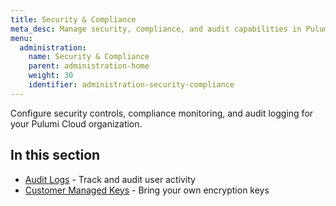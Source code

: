 ```yaml
---
title: Security & Compliance
meta_desc: Manage security, compliance, and audit capabilities in Pulumi Cloud.
menu:
  administration:
    name: Security & Compliance
    parent: administration-home
    weight: 30
    identifier: administration-security-compliance
---
```


Configure security controls, compliance monitoring, and audit logging for your Pulumi Cloud organization.

## In this section

- [Audit Logs](/docs/administration/security-compliance/audit-logs/) - Track and audit user activity
- [Customer Managed Keys](/docs/administration/security-compliance/customer-managed-keys/) - Bring your own encryption keys
